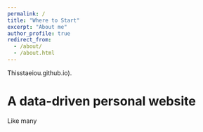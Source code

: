 ```yaml
---
permalink: /
title: "Where to Start"
excerpt: "About me"
author_profile: true
redirect_from: 
  - /about/
  - /about.html
---
```


Thisstaeiou.github.io).

A data-driven personal website
======
Like many
